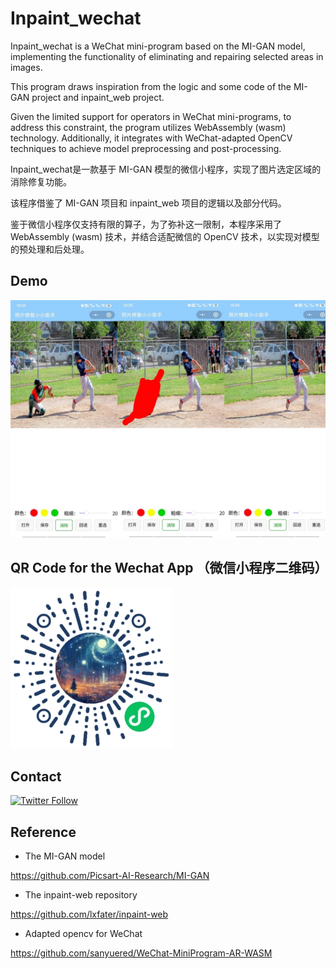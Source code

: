 # Inpaint_wechat
Inpaint_wechat is a WeChat mini-program based on the MI-GAN model, implementing the functionality of eliminating and repairing selected areas in images. 

This program draws inspiration from the logic and some code of the MI-GAN project and inpaint_web project.

Given the limited support for operators in WeChat mini-programs, to address this constraint, the program utilizes WebAssembly (wasm) technology. 
Additionally, it integrates with WeChat-adapted OpenCV techniques to achieve model preprocessing and post-processing. 



Inpaint_wechat是一款基于 MI-GAN 模型的微信小程序，实现了图片选定区域的消除修复功能。

该程序借鉴了 MI-GAN 项目和 inpaint_web 项目的逻辑以及部分代码。

鉴于微信小程序仅支持有限的算子，为了弥补这一限制，本程序采用了 WebAssembly (wasm) 技术，并结合适配微信的 OpenCV 技术，以实现对模型的预处理和后处理。

## Demo
![照片修复小助手](media/merge.jpg)
## QR Code for the Wechat App （微信小程序二维码）
![照片修复小助手](images/mini_code.jpg)
## Contact

[![Twitter Follow](https://img.shields.io/twitter/follow/rules4thing?style=social)](https://x.com/zhiyuan54030554)

## Reference

- The MI-GAN model

https://github.com/Picsart-AI-Research/MI-GAN

- The inpaint-web repository

https://github.com/lxfater/inpaint-web

- Adapted opencv for WeChat

https://github.com/sanyuered/WeChat-MiniProgram-AR-WASM
